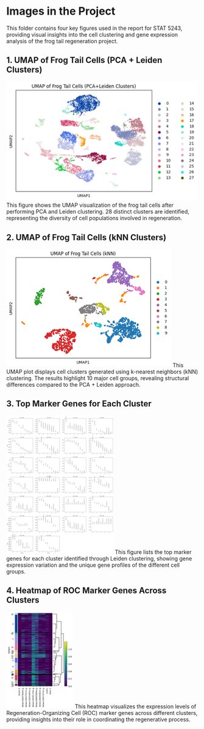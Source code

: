# Images in the Project

This folder contains four key figures used in the report for STAT 5243, providing visual insights into the cell clustering and gene expression analysis of the frog tail regeneration project.

## 1. UMAP of Frog Tail Cells (PCA + Leiden Clusters)
![UMAP of Frog Tail Cells - PCA + Leiden Clusters](images/5243proj1_f1.png)
This figure shows the UMAP visualization of the frog tail cells after performing PCA and Leiden clustering. 28 distinct clusters are identified, representing the diversity of cell populations involved in regeneration.

## 2. UMAP of Frog Tail Cells (kNN Clusters)
![UMAP of Frog Tail Cells - kNN Clusters](images/5243proj1_f2.png)
This UMAP plot displays cell clusters generated using k-nearest neighbors (kNN) clustering. The results highlight 10 major cell groups, revealing structural differences compared to the PCA + Leiden approach.

## 3. Top Marker Genes for Each Cluster
![Top Marker Genes for Each Cluster](images/5243proj1_f3.png)
This figure lists the top marker genes for each cluster identified through Leiden clustering, showing gene expression variation and the unique gene profiles of the different cell groups.

## 4. Heatmap of ROC Marker Genes Across Clusters
![Heatmap of ROC Marker Genes](images/5243proj1_f4.png)
This heatmap visualizes the expression levels of Regeneration-Organizing Cell (ROC) marker genes across different clusters, providing insights into their role in coordinating the regenerative process.
